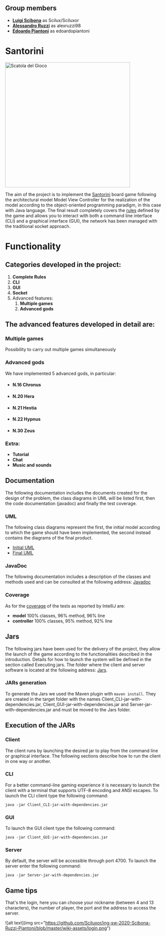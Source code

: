 ## Group members
- [__Luigi Scibona__](https://github.com/Sciluxor) as Scilux/Sciluxor
- [__Alessandro Ruzzi__](https://github.com/alexruzzi98) as alexruzzi98
- [__Edoardo Piantoni__](https://github.com/edoardopiantoni) as edoardopiantoni

# Santorini
<img src="https://github.com/Sciluxor/ing-sw-2020-Scibona-Ruzzi-Piantoni/blob/master/wiki-assets/gamebox.png" width="400" alt="Scatola del Gioco" align="center" /></a>


The aim of the project is to implement the [Santorini](http://www.craniocreations.it/prodotto/santorini/) board game following the architectural model Model View Controller for the realization of the model according to the object-oriented programming paradigm, in this case with Java language. The final result completely covers the [rules](https://github.com/Sciluxor/ing-sw-2020-Scibona-Ruzzi-Piantoni/blob/master/wiki-assets/santorini_rules_en.pdf) defined by the game and allows you to interact with both a command line interface (CLI) and a graphical interface (GUI), the network has been managed with the traditional socket approach.

# Functionality

## Categories developed in the project:
1) **Complete Rules**
2) **CLI**
3) **GUI**
4) **Socket**
5) Advanced features:
    1) **Multiple games**
    2) **Advanced gods**

## The advanced features developed in detail are:

### Multiple games
Possibility to carry out multiple games simultaneously

### Advanced gods
We have implemented 5 advanced gods, in particular:
- #### N.16 Chronus
- #### N.20 Hera
- #### N.21 Hestia
- #### N.22 Hypnus
- #### N.30 Zeus

### Extra:
- **Tutorial**
- **Chat**
- **Music and sounds**

## Documentation
The following documentation includes the documents created for the design of the problem, the class diagrams in UML will be listed first, then the code documentation (javadoc) and finally the test coverage.

### UML
The following class diagrams represent the first, the initial model according to which the game should have been implemented, the second instead contains the diagrams of the final product.
- [Initial UML](https://github.com/Sciluxor/ing-sw-2020-Scibona-Ruzzi-Piantoni/blob/master/Deliverables/UML/Initial%20UML.jpg)
- [Final UML](https://github.com/Sciluxor/ing-sw-2020-Scibona-Ruzzi-Piantoni/tree/master/Deliverables/UML/Final%20UML)

### JavaDoc
The following documentation includes a description of the classes and methods used and can be consulted at the following address: [Javadoc](https://github.com/Sciluxor/ing-sw-2020-Scibona-Ruzzi-Piantoni/blob/master/Deliverables/JavaDoc/index.html)

### Coverage
As for the [coverage](https://github.com/Sciluxor/ing-sw-2020-Scibona-Ruzzi-Piantoni/blob/master/Deliverables/Coverage%20Report/index.html) of the tests as reported by IntelliJ are:
- __model__ 100% classes, 96% method, 96% line
- __controller__ 100% classes, 95% method, 92% line

## Jars
The following jars have been used for the delivery of the project, they allow the launch of the game according to the functionalities described in the introduction. Details for how to launch the system will be defined in the section called Executing jars. The folder where the client and server software is located at the following address: [Jars](https://github.com/Sciluxor/ing-sw-2020-Scibona-Ruzzi-Piantoni/tree/master/Deliverables/Jars).

### JARs generation
To generate tha Jars we used the Maven plugin with  ```
                                                    maven install
                                                    ```. 
They are created in the target folder with the names Client_CLI-jar-with-dependencies.jar, Client_GUI-jar-with-dependencies.jar and Server-jar-with-dependencies.jar and must be moved to the Jars folder.


## Execution of the JARs
### Client
The client runs by launching the desired jar to play from the command line or graphical interface. The following sections describe how to run the client in one way or another.

### CLI
For a better command-line gaming experience it is necessary to launch the client with a terminal that supports UTF-8 encoding and ANSI escapes. To launch the CLI client type the following command:
```
java -jar Client_CLI-jar-with-dependencies.jar
```

### GUI
To launch the GUI client type the following command:
```
java -jar Client_GUI-jar-with-dependencies.jar
```

### Server
By default, the server will be accessible through port 4700. To launch the server enter the following command:
```
java -jar Server-jar-with-dependencies.jar
```

## Game tips
That's the login, here you can choose your nickname (between 4 and 13 characters), the number of player, the port and the address to access the server.

![alt text](img src="https://github.com/Sciluxor/ing-sw-2020-Scibona-Ruzzi-Piantoni/blob/master/wiki-assets/login.png")
